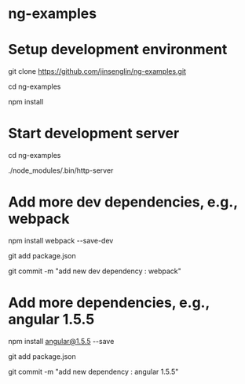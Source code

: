 # ng-examples

# Setup development environment

git clone https://github.com/jinsenglin/ng-examples.git

cd ng-examples

npm install

# Start development server

cd ng-examples

./node_modules/.bin/http-server

# Add more dev dependencies, e.g., webpack

npm install webpack --save-dev

git add package.json

git commit -m "add new dev dependency : webpack"

# Add more dependencies, e.g., angular 1.5.5

npm install angular@1.5.5 --save

git add package.json

git commit -m "add new dependency : angular 1.5.5"
